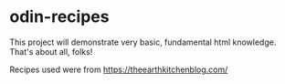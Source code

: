 # odin-recipes
This project will demonstrate very basic, fundamental html knowledge. That's about all, folks!

Recipes used were from https://theearthkitchenblog.com/